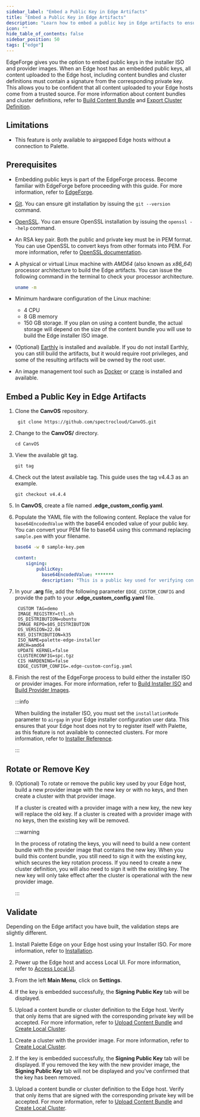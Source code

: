 ```yaml
---
sidebar_label: "Embed a Public Key in Edge Artifacts"
title: "Embed a Public Key in Edge Artifacts"
description: "Learn how to embed a public key in Edge artifacts to ensure the authenticity of all uploaded content."
icon: ""
hide_table_of_contents: false
sidebar_position: 50
tags: ["edge"]
---
```


EdgeForge gives you the option to embed public keys in the installer ISO and provider images. When an Edge host has an
embedded public keys, all content uploaded to the Edge host, including content bundles and cluster definitions must
contain a signature from the corresponding private key. This allows you to be confident that all content uploaded to
your Edge hosts come from a trusted source. For more information about content bundles and cluster definitions, refer to
[Build Content Bundle](./build-content-bundle.md) and
[Export Cluster Definition](../../local-ui/cluster-management/export-cluster-definition.md).

## Limitations

- This feature is only available to airgapped Edge hosts without a connection to Palette.

## Prerequisites

- Embedding public keys is part of the EdgeForge process. Become familiar with EdgeForge before proceeding with this
  guide. For more information, refer to [EdgeForge](../edgeforge-workflow.md).

- [Git](https://git-scm.com/downloads). You can ensure git installation by issuing the `git --version` command.

- [OpenSSL](https://www.openssl.org/docs). You can ensure OpenSSL installation by issuing the `openssl --help` command.

- An RSA key pair. Both the public and private key must be in PEM format. You can use OpenSSL to convert keys from
  other formats into PEM. For more information, refer to
  [OpenSSL documentation](https://www.openssl.org/docs/manmaster/man1/openssl.html).

- A physical or virtual Linux machine with _AMD64_ (also known as _x86_64_) processor architecture to build the Edge
  artifacts. You can issue the following command in the terminal to check your processor architecture.

  ```bash
  uname -m
  ```

- Minimum hardware configuration of the Linux machine:

  - 4 CPU
  - 8 GB memory
  - 150 GB storage. If you plan on using a content bundle, the actual storage will depend on the size of the content
    bundle you will use to build the Edge installer ISO image.

- (Optional) [Earthly](https://earthly.dev/) is installed and available. If you do not install Earthly, you can still
  build the artifacts, but it would require root privileges, and some of the resulting artifacts will be owned by the
  root user.

- An image management tool such as [Docker](https://docs.docker.com/engine/install/) or
  [crane](https://github.com/google/go-containerregistry/blob/main/cmd/crane/README.md) is installed and available.

## Embed a Public Key in Edge Artifacts

1. Clone the **CanvOS** repository.

   ```shell
    git clone https://github.com/spectrocloud/CanvOS.git
   ```

2. Change to the **CanvOS/** directory.

   ```shell
   cd CanvOS
   ```

3. View the available git tag.

   ```shell
   git tag
   ```

4. Check out the latest available tag. This guide uses the tag v4.4.3 as an example.

   ```
   git checkout v4.4.4
   ```

5. In **CanvOS**, create a file named **.edge_custom_config.yaml**.

6. Populate the YAML file with the following content. Replace the value for `base64EncodedValue` with the base64 encoded
   value of your public key. You can convert your PEM file to base64 using this command replacing `sample.pem` with your
   filename.

   ```bash
   base64 -w 0 sample-key.pem
   ```

   ```yaml
   content:
       signing:
           publicKey:
             base64EncodedValue: *******
             description: "This is a public key used for verifying content bundles and cluster definitions." 
   ```

7. In your **.arg** file, add the following parameter `EDGE_CUSTOM_CONFIG` and provide the path to your
   **.edge_custom_config.yaml** file.

   ```text {12}
    CUSTOM TAG=demo
    IMAGE_REGISTRY=ttl.sh
    OS_DISTRIBUTION=ubuntu
    IMAGE REPO=$0S_DISTRIBUTION
    OS_VERSION=22.04
    K8S_DISTRIBUTION=k35
    ISO_NAME=palette-edge-installer
    ARCH=amd64
    UPDATE KERNEL=false
    CLUSTERCONFIG=spc.tgz
    CIS HARDENING=false
    EDGE_CUSTOM_CONFIG=.edge-custom-config.yaml
   ```

8. Finish the rest of the EdgeForge process to build either the installer ISO or provider images. For more information,
   refer to [Build Installer ISO](./build-installer-iso.md) and [Build Provider Images](./build-provider-images.md).

   :::info

   When building the installer ISO, you must set the `installationMode` parameter to `airgap` in your Edge installer
   configuration user data. This ensures that your Edge host does not try to register itself with Palette, as this
   feature is not available to connected clusters. For more information, refer to
   [Installer Reference](../../edge-configuration/installer-reference.md#palette-agent-parameters).

   :::

## Rotate or Remove Key

9. (Optional) To rotate or remove the public key used by your Edge host, build a new provider image with the new key or
   with no keys, and then create a cluster with that provider image.

   If a cluster is created with a provider image with a new key, the new key will replace the old key. If a cluster is
   created with a provider image with no keys, then the existing key will be removed.

   :::warning

   In the process of rotating the keys, you will need to build a new content bundle with the provider image that
   contains the new key. When you build this content bundle, you still need to sign it with the existing key, which
   secures the key rotation process. If you need to create a new cluster definition, you will also need to sign it with
   the existing key. The new key will only take effect after the cluster is operational with the new provider image.

   :::

## Validate

Depending on the Edge artifact you have built, the validation steps are slightly different.

<Tabs>

<TabItem value="ISO">

1. Install Palette Edge on your Edge host using your Installer ISO. For more information, refer to
   [Installation](../../site-deployment/stage.md).

2. Power up the Edge host and access Local UI. For more information, refer to
   [Access Local UI](../../local-ui/host-management/access-console.md).

3. From the left **Main Menu**, click on **Settings**.

4. If the key is embedded successfully, the **Signing Public Key** tab will be displayed.

5. Upload a content bundle or cluster definition to the Edge host. Verify that only items that are signed with the
   corresponding private key will be accepted. For more information, refer to
   [Upload Content Bundle](../../local-ui/cluster-management/upload-content-bundle.md) and
   [Create Local Cluster](../../local-ui/cluster-management/create-cluster.md).

</TabItem>

<TabItem value="Provider Image">

1. Create a cluster with the provider image. For more information, refer to
   [Create Local Cluster](../../local-ui/cluster-management/create-cluster.md).

2. If the key is embedded successfully, the **Signing Public Key** tab will be displayed. If you removed the key with
   the new provider image, the **Signing Public Key** tab will not be displayed and you've confirmed that the key has
   been removed.

3. Upload a content bundle or cluster definition to the Edge host. Verify that only items that are signed with the
   corresponding private key will be accepted. For more information, refer to
   [Upload Content Bundle](../../local-ui/cluster-management/upload-content-bundle.md) and
   [Create Local Cluster](../../local-ui/cluster-management/create-cluster.md).

</TabItem>

</Tabs>
